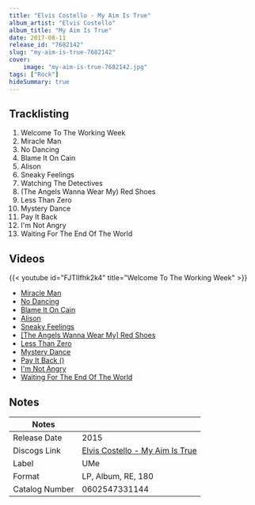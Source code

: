 ```yaml
---
title: "Elvis Costello - My Aim Is True"
album_artist: "Elvis Costello"
album_title: "My Aim Is True"
date: 2017-08-11
release_id: "7682142"
slug: "my-aim-is-true-7682142"
cover:
    image: "my-aim-is-true-7682142.jpg"
tags: ["Rock"]
hideSummary: true
---
```


## Tracklisting
1. Welcome To The Working Week
2. Miracle Man
3. No Dancing
4. Blame It On Cain
5. Alison
6. Sneaky Feelings
7. Watching The Detectives
8. (The Angels Wanna Wear My) Red Shoes
9. Less Than Zero
10. Mystery Dance
11. Pay It Back
12. I'm Not Angry
13. Waiting For The End Of The World

## Videos
{{< youtube id="FJTIIfhk2k4" title="Welcome To The Working Week" >}}
- [Miracle Man](https://www.youtube.com/watch?v=O2Jso4D-caQ)
- [No Dancing](https://www.youtube.com/watch?v=7d2KdzBf8yI)
- [Blame It On Cain](https://www.youtube.com/watch?v=HfHaI7rVp9g)
- [Alison](https://www.youtube.com/watch?v=XTtopI620ZU)
- [Sneaky Feelings](https://www.youtube.com/watch?v=vaIGGWiQ244)
- [[The Angels Wanna Wear My] Red Shoes](https://www.youtube.com/watch?v=DMRM2AWzAXU)
- [Less Than Zero](https://www.youtube.com/watch?v=vtZe7b7LMQ4)
- [Mystery Dance](https://www.youtube.com/watch?v=Dhkx6CAEXfU)
- [Pay It Back (\)](https://www.youtube.com/watch?v=0SEu2e12x1w)
- [I'm Not Angry](https://www.youtube.com/watch?v=AyGXSW-9x8I)
- [Waiting For The End Of The World](https://www.youtube.com/watch?v=pgIR3GU_5sw)

## Notes

| Notes          |             |
| ---------------| ----------- |
| Release Date   | 2015 |
| Discogs Link   | [Elvis Costello - My Aim Is True](https://www.discogs.com/release/7682142) |
| Label          | UMe |
| Format         | LP, Album, RE, 180 |
| Catalog Number | 0602547331144 |

